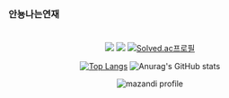 ### 안뇽나는연재
<!--
**yeonjae1/yeonjae1** is a ✨ _special_ ✨ repository because its `README.md` (this file) appears on your GitHub profile.

Here are some ideas to get you started:

- 🔭 I’m currently working on ...
- 🌱 I’m currently learning ...
- 👯 I’m looking to collaborate on ...
- 🤔 I’m looking for help with ...
- 💬 Ask me about ...
- 📫 How to reach me: ...
- 😄 Pronouns: ...
- ⚡ Fun fact: ...
-->

#

<div align="center">


<a href="https://www.instagram.com/rev3e26/"><img src="https://img.shields.io/badge/YeonJae-8E12F3?style=falt&logo=Instagram&logoColor=ffffff"/></a>
<a href="https://yeonjae1.github.io/" target="_blank"><img src="https://img.shields.io/badge/Blog-9999FF?style=flat&logo=GitHub &logoColor=ffffff"/></a>
[![Solved.ac프로필](http://mazassumnida.wtf/api/mini/generate_badge?boj=yeonjae1)](https://solved.ac/reverie201)
  
[![Top Langs](https://github-readme-stats.vercel.app/api/top-langs/?username=yeonjae1&layout=compact&bg_color=00000000)](https://github.com/yeonjae1/github-readme-stats)
![Anurag's GitHub stats](https://github-readme-stats.vercel.app/api?username=yeonjae1&show_icons=true&bg_color=00000000)
  
 
  ![mazandi profile](http://mazandi.herokuapp.com/api?handle={yeonjae1}&theme=dark)
</div>
